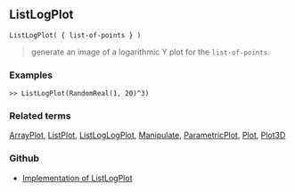 ## ListLogPlot

```
ListLogPlot( { list-of-points } )  
```

> generate an image of a logarithmic Y plot for the `list-of-points`.
	 
### Examples


```
>> ListLogPlot(RandomReal(1, 20)^3)
```

### Related terms 
[ArrayPlot](ArrayPlot.md), [ListPlot](ListPlot.md), [ListLogLogPlot](ListLogLogPlot.md), [Manipulate](Manipulate.md), [ParametricPlot](ParametricPlot.md), [Plot](Plot.md), [Plot3D](Plot3D.md)
 

### Github

* [Implementation of ListLogPlot](https://github.com/axkr/symja_android_library/blob/master/symja_android_library/matheclipse-core/src/main/java/org/matheclipse/core/reflection/system/ListLogPlot.java#L11) 
